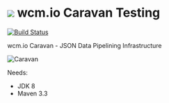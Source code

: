 <img src="http://wcm.io/images/favicon-16@2x.png"/> wcm.io Caravan Testing
======
[![Build Status](https://travis-ci.org/wcm-io-caravan/caravan-testing.png?branch=master)](https://travis-ci.org/wcm-io-caravan/caravan-testing)

wcm.io Caravan - JSON Data Pipelining Infrastructure

![Caravan](https://github.com/wcm-io-caravan/caravan-tooling/blob/master/public_site/src/site/resources/images/caravan.gif)

Needs:
- JDK 8
- Maven 3.3
